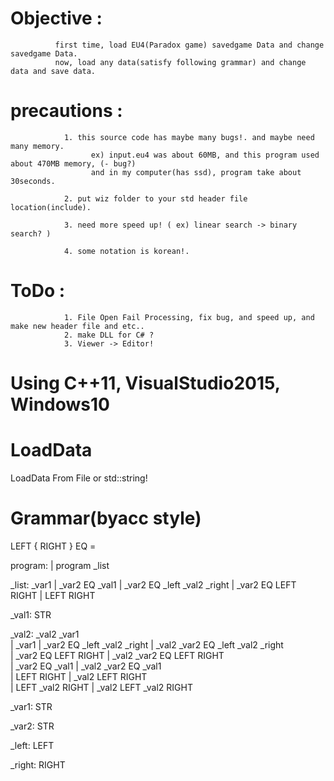 # Objective : 
              first time, load EU4(Paradox game) savedgame Data and change savedgame Data.
              now, load any data(satisfy following grammar) and change data and save data.
              
# precautions :
                1. this source code has maybe many bugs!. and maybe need many memory.
                      ex) input.eu4 was about 60MB, and this program used about 470MB memory, (- bug?)
                      and in my computer(has ssd), program take about 30seconds.
                
                2. put wiz folder to your std header file location(include).
                
                3. need more speed up! ( ex) linear search -> binary search? )
                
                4. some notation is korean!.
                
# ToDo : 
                1. File Open Fail Processing, fix bug, and speed up, and make new header file and etc.. 
                2. make DLL for C# ?
                3. Viewer -> Editor!
                
# Using C++11, VisualStudio2015, Windows10

# LoadData
 LoadData From File or std::string!

# Grammar(byacc style)
LEFT { RIGHT }  EQ =

program:
    | program _list

_list: _var1 
    | _var2 EQ _val1
    | _var2 EQ _left _val2 _right 
    | _var2 EQ LEFT RIGHT 
    | LEFT RIGHT
    
_val1: STR
    
_val2: _val2 _var1  
    | _var1 
    | _var2 EQ _left _val2 _right 
    | _val2 _var2 EQ _left _val2 _right  
    | _var2 EQ LEFT RIGHT 
    | _val2 _var2 EQ LEFT RIGHT  
    | _var2 EQ _val1 
    | _val2 _var2 EQ _val1  
    | LEFT RIGHT 
    | _val2 LEFT RIGHT  
    | LEFT _val2 RIGHT
    | _val2 LEFT _val2 RIGHT

_var1: STR

_var2: STR 

_left: LEFT 

_right: RIGHT
